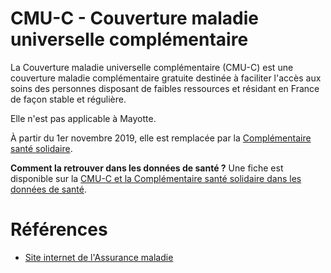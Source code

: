 # CMU-C - Couverture maladie universelle complémentaire
<!-- SPDX-License-Identifier: MPL-2.0 -->
 
 
La Couverture maladie universelle complémentaire (CMU-C) est une couverture maladie complémentaire gratuite destinée à faciliter l'accès aux soins des personnes disposant de faibles ressources et résidant en France de façon stable et régulière.   

Elle n'est pas applicable à Mayotte.

À partir du 1er novembre 2019, elle est remplacée par la [Complémentaire santé solidaire](https://www.ameli.fr/assure/droits-demarches/difficultes-acces-droits-soins/complementaire-sante/complementaire-sante-solidaire).

**Comment la retrouver dans les données de santé ?** Une fiche est disponible sur la [CMU-C et la Complémentaire santé solidaire dans les données de santé](../fiches/cmu_c.md).


# Références
 
- [Site internet de l'Assurance maladie](https://www.ameli.fr/assure/droits-demarches/difficultes-acces-droits-soins/complementaire-sante/cmu-complementaire)
